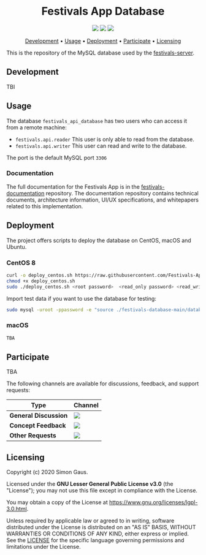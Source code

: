 <h1 align="center">
    Festivals App Database
</h1>

<p align="center">
   <a href="https://github.com/Festivals-App/festivals-database/commits/" title="Last Commit"><img src="https://img.shields.io/github/last-commit/Festivals-App/festivals-database?style=flat"></a>
   <a href="https://github.com/festivals-app/festivals-database/issues" title="Open Issues"><img src="https://img.shields.io/github/issues/festivals-app/festivals-database?style=flat"></a>
   <a href="./LICENSE" title="License"><img src="https://img.shields.io/github/license/festivals-app/festivals-database.svg"></a>
</p>

<p align="center">
  <a href="#development">Development</a> •
  <a href="#usage">Usage</a> •
  <a href="#deployment">Deployment</a> •
  <a href="#participate">Participate</a> •
  <a href="#licensing">Licensing</a>
</p>

This is the repository of the MySQL database used by the [festivals-server](https://github.com/festivals-app/festivals-server).

## Development

TBI

## Usage

The database `festivals_api_database` has two users who can access it from a remote machine:
  + `festivals.api.reader` This user is only able to read from the database.
  + `festivals.api.writer` This user can read and write to the database.

The port is the default MySQL port `3306`

### Documentation

The full documentation for the Festivals App is in the [festivals-documentation](https://github.com/festivals-app/festivals-documentation) repository. The documentation repository contains technical documents, architecture information, UI/UX specifications, and whitepapers related to this implementation.

## Deployment

The project offers scripts to deploy the database on CentOS, macOS and Ubuntu.

### CentOS 8

```bash
curl -o deploy_centos.sh https://raw.githubusercontent.com/Festivals-App/festivals-database/main/deploy_centos.sh
chmod +x deploy_centos.sh
sudo ./deploy_centos.sh <root password>  <read_only password> <read_write password>
```
Import test data if you want to use the database for testing:
```bash
sudo mysql -uroot -ppassword -e "source ./festivals-database-main/database_scripts/insert_testdata.sql"
```

### macOS

```bash
TBA
```

## Participate

TBA

The following channels are available for discussions, feedback, and support requests:

| Type                     | Channel                                                |
| ------------------------ | ------------------------------------------------------ |
| **General Discussion**   | <a href="https://github.com/festivals-app/festivals-documentation/issues/new/choose" title="General Discussion"><img src="https://img.shields.io/github/issues/festivals-app/festivals-documentation/question.svg?style=flat-square"></a> </a>   |
| **Concept Feedback**    | <a href="https://github.com/festivals-app/festivals-documentation/issues/new/choose" title="Open Concept Feedback"><img src="https://img.shields.io/github/issues/festivals-app/festivals-documentation/architecture.svg?style=flat-square"></a>  |
| **Other Requests**    | <a href="mailto:phisto05@gmail.com" title="Email Festivals Team"><img src="https://img.shields.io/badge/email-Festivals%20team-green?logo=mail.ru&style=flat-square&logoColor=white"></a>   |

## Licensing

Copyright (c) 2020 Simon Gaus.

Licensed under the **GNU Lesser General Public License v3.0** (the "License"); you may not use this file except in compliance with the License.

You may obtain a copy of the License at https://www.gnu.org/licenses/lgpl-3.0.html.

Unless required by applicable law or agreed to in writing, software distributed under the License is distributed on an "AS IS" BASIS, WITHOUT WARRANTIES OR CONDITIONS OF ANY KIND, either express or implied. See the [LICENSE](./LICENSE) for the specific language governing permissions and limitations under the License.
